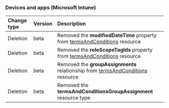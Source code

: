 ### Devices and apps (Microsoft Intune)

| **Change type** | **Version** | **Description** |
|:---|:---|:---|
|Deletion|beta|Removed the **modifiedDateTime** property from [termsAndConditions](/graph/api/resources/intune-termsAndConditions?view=graph-rest-beta) resource
|Deletion|beta|Removed the **roleScopeTagIds** property from [termsAndConditions](/graph/api/resources/intune-termsAndConditions?view=graph-rest-beta) resource
|Deletion|beta|Removed the **groupAssignments** relationship from [termsAndConditions](/graph/api/resources/intune-termsAndConditions?view=graph-rest-beta) resource
|Deletion|beta|Removed the **termsAndConditionsGroupAssignment** resource type
